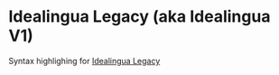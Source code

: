 # Idealingua Legacy (aka Idealingua V1)

Syntax highlighing for [Idealingua Legacy](https://github.com/7mind/idealingua-v1)


